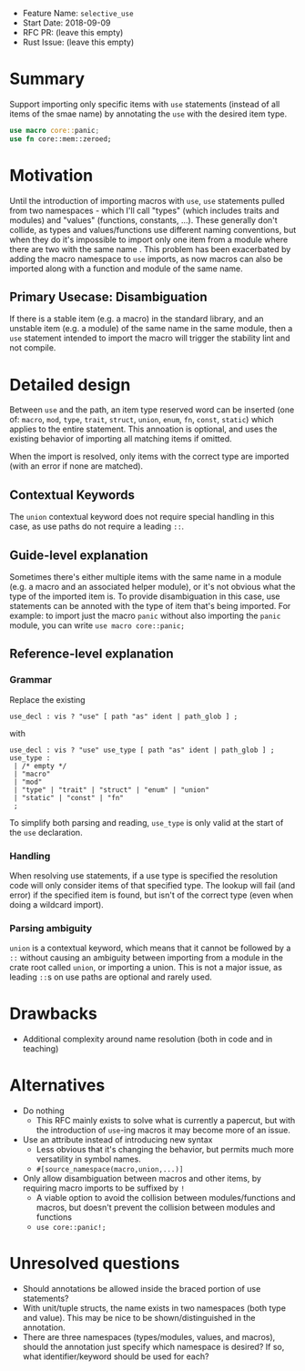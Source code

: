 - Feature Name: `selective_use`
- Start Date: 2018-09-09
- RFC PR: (leave this empty)
- Rust Issue: (leave this empty)

# Summary
[summary]: #summary

Support importing only specific items with `use` statements (instead of all items of the smae name) by annotating the `use` with the desired item type.

```rust
use macro core::panic;
use fn core::mem::zeroed;
```

# Motivation
[motivation]: #motivation

Until the introduction of importing macros with `use`, `use` statements pulled from two namespaces - which I'll call "types" (which includes traits and modules) and "values" (functions, constants, ...). These generally don't collide, as types and values/functions use different naming conventions, but when they do it's impossible to import only one item from a module where there are two with the same name . This problem has been exacerbated by adding the macro namespace to `use` imports, as now macros can also be imported along with a function and module of the same name.

## Primary Usecase: Disambiguation
If there is a stable item (e.g. a macro) in the standard library, and an unstable item (e.g. a module) of the same name in the same module, then a `use` statement intended to import the macro will trigger the stability lint and not compile.


# Detailed design
[design]: #detailed-design

Between `use` and the path, an item type reserved word can be inserted (one of: `macro`, `mod`, `type`, `trait`, `struct`, `union`, `enum`, `fn`, `const`, `static`) which applies to the entire statement. This annoation is optional, and uses the existing behavior of importing all matching items if omitted.

When the import is resolved, only items with the correct type are imported (with an error if none are matched).

## Contextual Keywords
The `union` contextual keyword does not require special handling in this case, as use paths do not require a leading `::`.

## Guide-level explanation
Sometimes there's either multiple items with the same name in a module (e.g. a macro and an associated helper module), or it's not obvious what the type of the imported item is. To provide disambiguation in this case, use statements can be annoted with the type of item that's being imported. For example: to import just the macro `panic` without also importing the `panic` module, you can write `use macro core::panic;`


## Reference-level explanation

### Grammar
Replace the existing
```
use_decl : vis ? "use" [ path "as" ident | path_glob ] ;
```

with

```
use_decl : vis ? "use" use_type [ path "as" ident | path_glob ] ;
use_type :
 | /* empty */
 | "macro"
 | "mod"
 | "type" | "trait" | "struct" | "enum" | "union"
 | "static" | "const" | "fn"
 ;
```

To simplify both parsing and reading, `use_type` is only valid at the start of the `use` declaration.

### Handling
When resolving use statements, if a use type is specified the resolution code will only consider items of that specified type. The lookup will fail (and error) if the specified item is found, but isn't of the correct type (even when doing a wildcard import).

### Parsing ambiguity
`union` is a contextual keyword, which means that it cannot be followed by a `::` without causing an ambiguity between importing from a module in the crate root called `union`, or importing a union. This is not a major issue, as leading `::`s on use paths are optional and rarely used.

# Drawbacks
[drawbacks]: #drawbacks

- Additional complexity around name resolution (both in code and in teaching)

# Alternatives
[alternatives]: #alternatives

- Do nothing
  - This RFC mainly exists to solve what is currently a papercut, but with the introduction of `use`-ing macros it may become more of an issue.
- Use an attribute instead of introducing new syntax
  - Less obvious that it's changing the behavior, but permits much more versatility in symbol names.
  - `#[source_namespace(macro,union,...)]`
- Only allow disambiguation between macros and other items, by requiring macro imports to be suffixed by `!`
  - A viable option to avoid the collision between modules/functions and macros, but doesn't prevent the collision between modules and functions
  - `use core::panic!;`

# Unresolved questions
[unresolved]: #unresolved-questions

- Should annotations be allowed inside the braced portion of use statements?
- With unit/tuple structs, the name exists in two namespaces (both type and value). This may be nice to be shown/distinguished in the annotation.
- There are three namespaces (types/modules, values, and macros), should the annotation just specify which namespace is desired? If so, what identifier/keyword should be used for each?

